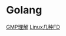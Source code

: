 # Golang



[GMP理解](https://learnku.com/articles/41728)
[Linux几种FD](https://my.oschina.net/manmao/blog/679207)
